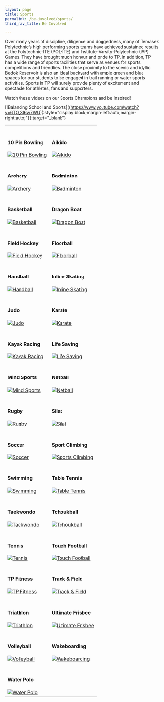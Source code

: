 ```yaml
---
layout: page
title: Sports
permalink: /be-involved/sports/
third_nav_title: Be Involved

---
```


Over many years of discipline, diligence and doggedness, many of Temasek Polytechnic’s high performing sports teams have achieved sustained results at the Polytechnic-ITE (POL-ITE) and Institute-Varsity-Polytechnic (IVP) Games. They have brought much honour and pride to TP. In addition, TP has a wide range of sports facilities that serve as venues for sports competitions and friendlies. The close proximity to the scenic and idyllic Bedok Reservoir is also an ideal backyard with ample green and blue spaces for our students to be engaged in trail running or water sports activities. Sports in TP will surely provide plenty of excitement and spectacle for athletes, fans and supporters. 

Watch these videos on our Sports Champions and be Inspired! 

[!Balancing School and Sports]((https://www.youtube.com/watch?v=6TO_3I6w7WU){:style="display:block;margin-left:auto;margin-right:auto;"}{:target="_blank"}

<div>
    <table>
        <tr>
            <td style="max-width:49%; vertical-align:bottom; border:none"><br><h4>10 Pin Bowling</h4>
                <a href="{{site.baseurl}}/sports/10_pin_bowling/">
                    <image src="{{site.baseurl}}/images/CCA_10-pin-bowling.jpg" style="display:block;margin-left:auto;margin-right:auto;" alt="10 Pin Bowling">
                    </image>
                </a>
            </td>
            <td style="max-width:49%; vertical-align:bottom; border:none"><br><h4>Aikido</h4>
                <a href="{{site.baseurl}}/sports/aikido/">
                    <image src="{{site.baseurl}}/images/CCA_aikido.jpg" style="display:block;margin-left:auto;margin-right:auto;" alt="Aikido">
                    </image>
                </a>
            </td>
        </tr>
        <tr>
            <td style="max-width:49%; vertical-align:bottom; border:none"><br><h4>Archery</h4>
                <a href="{{site.baseurl}}/sports/archery/">
                    <image src="{{site.baseurl}}/images/CCA_archery.jpg" style="display:block;margin-left:auto;margin-right:auto;" alt="Archery">
                    </image>
                </a>
            </td>
            <td style="max-width:49%; vertical-align:bottom; border:none"><br><h4>Badminton</h4>
                <a href="{{site.baseurl}}/sports/badminton/">
                    <image src="{{site.baseurl}}/images/CCA_badminton.jpg" style="display:block;margin-left:auto;margin-right:auto;" alt="Badminton">
                    </image>
                </a>
            </td>
        </tr>
        <tr>
            <td style="max-width:49%; vertical-align:bottom; border:none"><br><h4>Basketball</h4>
                <a href="{{site.baseurl}}/sports/basketball/">
                    <image src="{{site.baseurl}}/images/CCA_basketball.jpg" style="display:block;margin-left:auto;margin-right:auto;" alt="Basketball">
                    </image>
                </a>
            </td>
            <td style="max-width:49%; vertical-align:bottom; border:none"><br><h4>Dragon Boat</h4>
                <a href="{{site.baseurl}}/sports/dragon_boat/">
                    <image src="{{site.baseurl}}/images/CCA_dragon_boat.jpg" style="display:block;margin-left:auto;margin-right:auto;" alt="Dragon Boat">
                    </image>
                </a>
            </td>
        </tr>
        <tr>
            <td style="max-width:49%; vertical-align:bottom; border:none"><br><h4>Field Hockey</h4>
                <a href="{{site.baseurl}}/sports/field_hockey/">
                    <image src="{{site.baseurl}}/images/CCA_field_hockey.jpg" style="display:block;margin-left:auto;margin-right:auto;" alt="Field Hockey">
                    </image>
                </a>
            </td>
            <td style="max-width:49%; vertical-align:bottom; border:none"><br><h4>Floorball</h4>
                <a href="{{site.baseurl}}/sports/floorball/">
                    <image src="{{site.baseurl}}/images/CCA_floorball.jpg" style="display:block;margin-left:auto;margin-right:auto;" alt="Floorball">
                    </image>
                </a>
            </td>
        </tr>
        <tr>
            <td style="max-width:49%; vertical-align:bottom; border:none"><br><h4>Handball</h4>
                <a href="{{site.baseurl}}/sports/handball/">
                    <image src="{{site.baseurl}}/images/CCA_handball.jpg" style="display:block;margin-left:auto;margin-right:auto;" alt="Handball">
                    </image>
                </a>
            </td>
            <td style="max-width:49%; vertical-align:bottom; border:none"><br><h4>Inline Skating</h4>
                <a href="{{site.baseurl}}/sports/inline_skating/">
                    <image src="{{site.baseurl}}/images/CCA_inline_skating.jpg" style="display:block;margin-left:auto;margin-right:auto;" alt="Inline Skating">
                    </image>
                </a>
            </td>
        </tr>
        <tr>
            <td style="max-width:49%; vertical-align:bottom; border:none"><br><h4>Judo</h4>
                <a href="{{site.baseurl}}/sports/judo/">
                    <image src="{{site.baseurl}}/images/CCA_judo.jpg" style="display:block;margin-left:auto;margin-right:auto;" alt="Judo">
                    </image>
                </a>
            </td>
            <td style="max-width:49%; vertical-align:bottom; border:none"><br><h4>Karate</h4>
                <a href="{{site.baseurl}}/sports/karate/">
                    <image src="{{site.baseurl}}/images/CCA_karate.jpg" style="display:block;margin-left:auto;margin-right:auto;" alt="Karate">
                    </image>
                </a>
            </td>
        </tr>
        <tr>
            <td style="max-width:49%; vertical-align:bottom; border:none"><br><h4>Kayak Racing</h4>
                <a href="{{site.baseurl}}/sports/kayak_racing/">
                    <image src="{{site.baseurl}}/images/CCA_kayak_racing.jpg" style="display:block;margin-left:auto;margin-right:auto;" alt="Kayak Racing">
                    </image>
                </a>
            </td>
            <td style="max-width:49%; vertical-align:bottom; border:none"><br><h4>Life Saving</h4>
                <a href="{{site.baseurl}}/sports/life_saving/">
                    <image src="{{site.baseurl}}/images/CCA_life_saving.jpg" style="display:block;margin-left:auto;margin-right:auto;" alt="Life Saving">
                    </image>
                </a>
            </td>
        </tr>
        <tr>
            <td style="max-width:49%; vertical-align:bottom; border:none"><br><h4>Mind Sports</h4>
                <a href="{{site.baseurl}}/sports/mind_sports/">
                    <image src="{{site.baseurl}}/images/CCA_mind_sports.jpg" style="display:block;margin-left:auto;margin-right:auto;" alt="Mind Sports">
                    </image>
                </a>
            </td>
            <td style="max-width:49%; vertical-align:bottom; border:none"><br><h4>Netball</h4>
                <a href="{{site.baseurl}}/sports/netball/">
                    <image src="{{site.baseurl}}/images/CCA_netball.jpg" style="display:block;margin-left:auto;margin-right:auto;" alt="Netball">
                    </image>
                </a>
            </td>
        </tr>
        <tr>
            <td style="max-width:49%; vertical-align:bottom; border:none"><br><h4>Rugby</h4>
                <a href="{{site.baseurl}}/sports/rugby/">
                    <image src="{{site.baseurl}}/images/CCA_rugby.jpg" style="display:block;margin-left:auto;margin-right:auto;" alt="Rugby">
                    </image>
                </a>
            </td>
            <td style="max-width:49%; vertical-align:bottom; border:none"><br><h4>Silat</h4>
                <a href="{{site.baseurl}}/sports/silat/">
                    <image src="{{site.baseurl}}/images/CCA_silat.jpg" style="display:block;margin-left:auto;margin-right:auto;" alt="Silat">
                    </image>
                </a>
            </td>
        </tr>
        <tr>
            <td style="max-width:49%; vertical-align:bottom; border:none"><br><h4>Soccer</h4>
                <a href="{{site.baseurl}}/sports/soccer/">
                    <image src="{{site.baseurl}}/images/CCA_soccer.jpg" style="display:block;margin-left:auto;margin-right:auto;" alt="Soccer">
                    </image>
                </a>
            </td>
            <td style="max-width:49%; vertical-align:bottom; border:none"><br><h4>Sport Climbing</h4>
                <a href="{{site.baseurl}}/sports/sport_climbing/">
                    <image src="{{site.baseurl}}/images/CCA_sport_climbing.jpg" style="display:block;margin-left:auto;margin-right:auto;" alt="Sports Climbing">
                    </image>
                </a>
            </td>
        </tr>
        <tr>
            <td style="max-width:49%; vertical-align:bottom; border:none"><br><h4>Swimming</h4>
                <a href="{{site.baseurl}}/sports/swimming/">
                    <image src="{{site.baseurl}}/images/CCA_swimming.jpg" style="display:block;margin-left:auto;margin-right:auto;" alt="Swimming">
                    </image>
                </a>
            </td>
            <td style="max-width:49%; vertical-align:bottom; border:none"><br><h4>Table Tennis</h4>
                <a href="{{site.baseurl}}/sports/table_tennis/">
                    <image src="{{site.baseurl}}/images/CCA_table_tennis.jpg" style="display:block;margin-left:auto;margin-right:auto;" alt="Table Tennis">
                    </image>
                </a>
            </td>
        </tr>
        <tr>
            <td style="max-width:49%; vertical-align:bottom; border:none"><br><h4>Taekwondo</h4>
                <a href="{{site.baseurl}}/sports/taekwondo/">
                    <image src="{{site.baseurl}}/images/CCA_taekwondo.jpg" style="display:block;margin-left:auto;margin-right:auto;" alt="Taekwondo">
                    </image>
                </a>
            </td>
            <td style="max-width:49%; vertical-align:bottom; border:none"><br><h4>Tchoukball</h4>
                <a href="{{site.baseurl}}/sports/tchoukball/">
                    <image src="{{site.baseurl}}/images/CCA_tchoukball.jpg" style="display:block;margin-left:auto;margin-right:auto;" alt="Tchoukball">
                    </image>
                </a>
            </td>
        </tr>
        <tr>
            <td style="max-width:49%; vertical-align:bottom; border:none"><br><h4>Tennis</h4>
                <a href="{{site.baseurl}}/sports/tennis/">
                    <image src="{{site.baseurl}}/images/CCA_tennis.jpg" style="display:block;margin-left:auto;margin-right:auto;" alt="Tennis">
                    </image>
                </a>
            </td>
            <td style="max-width:49%; vertical-align:bottom; border:none"><br><h4>Touch Football</h4>
                <a href="{{site.baseurl}}/sports/touch_football/">
                    <image src="{{site.baseurl}}/images/CCA_touch_football.jpg" style="display:block;margin-left:auto;margin-right:auto;" alt="Touch Football">
                    </image>
                </a>
            </td>
        </tr>
        <tr>
            <td style="max-width:49%; vertical-align:bottom; border:none"><br><h4>TP Fitness</h4>
                <a href="{{site.baseurl}}/sports/tp_fitness/">
                    <image src="{{site.baseurl}}/images/CCA_tp_fitness.jpg" style="display:block;margin-left:auto;margin-right:auto;" alt="TP Fitness">
                    </image>
                </a>
            </td>
            <td style="max-width:49%; vertical-align:bottom; border:none"><br><h4>Track & Field</h4>
                <a href="{{site.baseurl}}/sports/track_field/">
                    <image src="{{site.baseurl}}/images/CCA_track_field.jpg" style="display:block;margin-left:auto;margin-right:auto;" alt="Track & Field">
                    </image>
                </a>
            </td>
        </tr>
        <tr>
            <td style="max-width:49%; vertical-align:bottom; border:none"><br><h4>Triathlon</h4>
                <a href="{{site.baseurl}}/sports/triathlon/">
                    <image src="{{site.baseurl}}/images/CCA_triathlon.jpg" style="display:block;margin-left:auto;margin-right:auto;" alt="Triathlon">
                    </image>
                </a>
            </td>
            <td style="max-width:49%; vertical-align:bottom; border:none"><br><h4>Ultimate Frisbee</h4>
                <a href="{{site.baseurl}}/sports/ultimate_frisbee/">
                    <image src="{{site.baseurl}}/images/CCA_ultimate_frisbee.jpg" style="display:block;margin-left:auto;margin-right:auto;" alt="Ultimate Frisbee">
                    </image>
                </a>
            </td>
        </tr>
        <tr>
            <td style="max-width:49%; vertical-align:bottom; border:none"><br><h4>Volleyball</h4>
                <a href="{{site.baseurl}}/sports/volleyball/">
                    <image src="{{site.baseurl}}/images/CCA_volleyball.jpg" style="display:block;margin-left:auto;margin-right:auto;" alt="Volleyball">
                    </image>
                </a>
            </td>
            <td style="max-width:49%; vertical-align:bottom; border:none"><br><h4>Wakeboarding</h4>
                <a href="{{site.baseurl}}/sports/wakeboarding/">
                    <image src="{{site.baseurl}}/images/CCA_wakeboarding.jpg" style="display:block;margin-left:auto;margin-right:auto;" alt="Wakeboarding">
                    </image>
                </a>
            </td>
        </tr>
         <tr>
            <td style="max-width:49%; vertical-align:bottom; border:none"><br><h4>Water Polo</h4>
                <a href="{{site.baseurl}}/sports/water_polo/">
                    <image src="{{site.baseurl}}/images/CCA_water_polo.jpg" style="display:block;margin-left:auto;margin-right:auto;" alt="Water Polo">
                    </image>
                </a>
            </td>
        </tr>
    </table>
</div>
